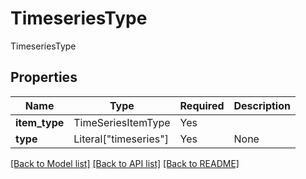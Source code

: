 # TimeseriesType

TimeseriesType

## Properties
| Name | Type | Required | Description |
| ------------ | ------------- | ------------- | ------------- |
**item_type** | TimeSeriesItemType | Yes |  |
**type** | Literal["timeseries"] | Yes | None |


[[Back to Model list]](../../../../README.md#models-v2-link) [[Back to API list]](../../../../README.md#apis-v2-link) [[Back to README]](../../../../README.md)
